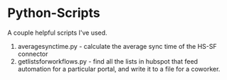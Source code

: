 Python-Scripts
============

A couple helpful scripts I've used.

1. averagesynctime.py - calculate the average sync time of the HS-SF connector
2. getlistsforworkflows.py - find all the lists in hubspot that feed automation for a particular portal, and write it to a file for a coworker.
